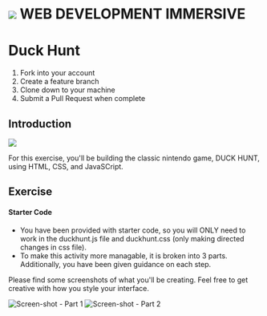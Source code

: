 # ![](https://ga-dash.s3.amazonaws.com/production/assets/logo-9f88ae6c9c3871690e33280fcf557f33.png)  WEB DEVELOPMENT IMMERSIVE

# Duck Hunt

1. Fork into your account
1. Create a feature branch
1. Clone down to your machine
1. Submit a Pull Request when complete

## Introduction

![](https://media.giphy.com/media/TWxWXeuF8rIhG/giphy.gif)

For this exercise, you'll be building the classic nintendo game, DUCK HUNT, using HTML, CSS, and JavaSCript.

## Exercise

#### Starter Code

- You have been provided with starter code, so you will ONLY need to work in the duckhunt.js file and duckhunt.css (only making directed changes in css file).
- To make this activity more managable, it is broken into 3 parts. Additionally, you have been given guidance on each step.

Please find some screenshots of what you'll be creating. Feel free to get creative with how you style your interface.

![Screen-shot](./images/duck-hunt-part-1.png) - Part 1
![Screen-shot](./images/duck-hunt-part-2.png) - Part 2
